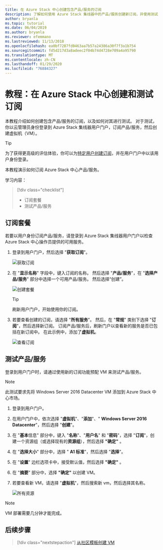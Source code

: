 ```yaml
---
title: 在 Azure Stack 中心创建包含产品/服务的订阅
description: 了解如何使用 Azure Stack 集线器中的产品/服务创建新订阅，并使用测试 VM 测试产品/服务。
author: bryanla
ms.topic: tutorial
ms.date: 06/04/2019
ms.author: bryanla
ms.reviewer: efemmano
ms.lastreviewed: 11/13/2018
ms.openlocfilehash: ea0bf7287fd0463aa7b57a24386a30f7f3a1b754
ms.sourcegitcommit: fd5d217d3a8adeec2f04b74d4728e709a4a95790
ms.translationtype: MT
ms.contentlocale: zh-CN
ms.lasthandoff: 01/29/2020
ms.locfileid: "76884327"
---
```

# <a name="tutorial-create-and-test-a-subscription-in-azure-stack-hub"></a>教程：在 Azure Stack 中心创建和测试订阅

本教程介绍如何创建包含产品/服务的订阅，以及如何对其进行测试。 对于测试，你以云管理员身份登录到 Azure Stack 集线器用户门户，订阅产品/服务，然后创建虚拟机（VM）。

> [!TIP]
> 为了获得更高级的评估体验，你可以为[特定用户创建订阅](../operator/azure-stack-subscribe-plan-provision-vm.md#create-a-subscription-as-a-cloud-operator)，并在用户门户中以该用户身份登录。

本教程演示如何订阅 Azure Stack 中心产品/服务。

学习内容：

> [!div class="checklist"]
> * 订阅套餐 
> * 测试产品/服务

## <a name="subscribe-to-an-offer"></a>订阅套餐

若要以用户身份订阅产品/服务，请登录到 Azure Stack 集线器用户门户以检查 Azure Stack 中心操作员提供的可用服务。

1. 登录到用户门户，然后选择 "**获取订阅**"。

   ![获取订阅](media/azure-stack-subscribe-services/get-subscription.png)

2. 在 "**显示名称**" 字段中，键入订阅的名称。 然后选择 "**产品/服务**"，在 "**选择产品/服务**" 部分中选择一个可用产品/服务。 然后选择“创建”。

   ![创建套餐](media/azure-stack-subscribe-services/create-subscription.png)

   > [!TIP]
   > 刷新用户门户，开始使用你的订阅。

3. 若要查看创建的订阅，请选择 "**所有服务**"。 然后，在 "**常规**" 类别下选择 "**订阅**"，然后选择新订阅。 订阅产品/服务后，刷新门户以查看新的服务是否已包括在新订阅中。 在此示例中，添加了**虚拟机**。

   ![查看订阅](media/azure-stack-subscribe-services/view-subscription.png)

## <a name="test-the-offer"></a>测试产品/服务

登录到用户门户时，请通过使用新的订阅功能预配 VM 来测试产品/服务。

> [!NOTE]
> 此测试要求先将 Windows Server 2016 Datacenter VM 添加到 Azure Stack 中心市场。

1. 登录到用户门户。

2. 在用户门户中，依次选择 "**虚拟机**"、"**添加**"、" **Windows Server 2016 Datacenter**"，然后选择 "**创建**"。

3. 在 "**基本**信息" 部分中，键入 "**名称**"、"**用户名**" 和 "**密码**"，选择 "**订阅**"，创建一个资源组（或选择现有的**资源组**），然后选择 **"确定"** 。

4. 在 "**选择大小**" 部分中，选择 " **A1 标准**"，然后选择 "**选择**"。  

5. 在 "**设置**" 边栏选项卡中，接受默认值，然后选择 **"确定"** 。

6. 在 "**摘要**" 部分中，选择 **"确定"** 以创建 VM。  

7. 若要查看新 VM，请选择 "**虚拟机**"，然后搜索新 vm，然后选择其名称。

    ![所有资源](media/azure-stack-subscribe-services/view-vm.png)

> [!NOTE]
> VM 部署需要几分钟才能完成。

## <a name="next-steps"></a>后续步骤

> [!div class="nextstepaction"]
> [从社区模板创建 VM](azure-stack-create-vm-template.md)
